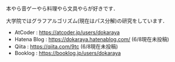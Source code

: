 本やら音ゲーやら料理やら文具やらが好きです．

大学院ではグラフアルゴリズム(現在はパス分解)の研究をしています．

- AtCoder : https://atcoder.jp/users/dokaraya
- Hatena Blog : https://dokaraya.hatenablog.com/ (6/8現在未投稿)
- Qiita : https://qiita.com/9tc (6/8現在未投稿)
- Booklog : https://booklog.jp/users/dokaraya
